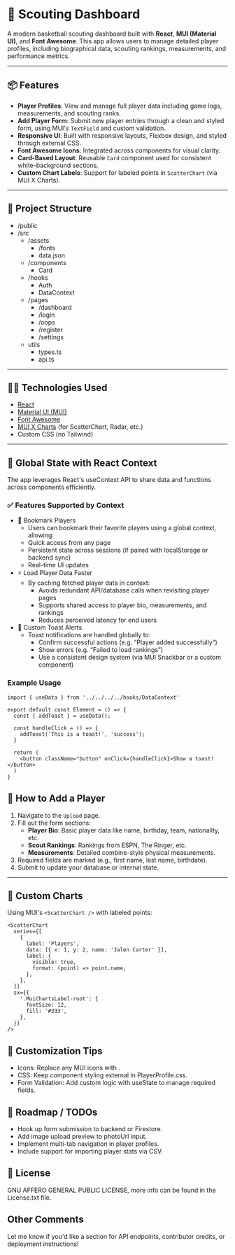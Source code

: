 # 🏀 Scouting Dashboard

A modern basketball scouting dashboard built with **React**, **MUI (Material UI)**, and **Font Awesome**. This app allows users to manage detailed player profiles, including biographical data, scouting rankings, measurements, and performance metrics.

---

## 📦 Features

- **Player Profiles**: View and manage full player data including game logs, measurements, and scouting ranks.
- **Add Player Form**: Submit new player entries through a clean and styled form, using MUI's `TextField` and custom validation.
- **Responsive UI**: Built with responsive layouts, Flexbox design, and styled through external CSS.
- **Font Awesome Icons**: Integrated across components for visual clarity.
- **Card-Based Layout**: Reusable `Card` component used for consistent white-background sections.
- **Custom Chart Labels**: Support for labeled points in `ScatterChart` (via MUI X Charts).

---

## 📁 Project Structure

* /public
* /src
  * /assets
    * /fonts
    * data.json
  * /components
    * Card
  * /hooks
    * Auth
    * DataContext
  * /pages
    * /dashboard
    * /login
    * /oops
    * /register
    * /settings
  * utils
    * types.ts
    * api.ts


---

## 🧑‍💻 Technologies Used

- [React](https://react.dev/)
- [Material UI (MUI)](https://mui.com/)
- [Font Awesome](https://fontawesome.com/)
- [MUI X Charts](https://mui.com/x/react-charts/) (for ScatterChart, Radar, etc.)
- Custom CSS (no Tailwind)

---

## 🔁 Global State with React Context

The app leverages React's useContext API to share data and functions across components efficiently.

### ✅ Features Supported by Context
* 🔖 Bookmark Players
  * Users can bookmark their favorite players using a global context, allowing:
  * Quick access from any page
  * Persistent state across sessions (if paired with localStorage or backend sync)
  * Real-time UI updates
* ⚡ Load Player Data Faster
  * By caching fetched player data in context:
    * Avoids redundant API/database calls when revisiting player pages
    * Supports shared access to player bio, measurements, and rankings
    * Reduces perceived latency for end users
* 🔔 Custom Toast Alerts
  * Toast notifications are handled globally to:
    * Confirm successful actions (e.g. “Player added successfully”)
    * Show errors (e.g. “Failed to load rankings”)
    * Use a consistent design system (via MUI Snackbar or a custom component)

### Example Usage

```tsx
import { useData } from '../../../../hooks/DataContext'

export default const Element = () => {
  const { addToast } = useData();

  const handleClick = () => {
    addToast('This is a toast!', 'success');
  }

  return (
    <button className="button" onClick={handleClick}>Show a toast!</button>
  )
}
```

## 📝 How to Add a Player

1. Navigate to the `Upload` page.
2. Fill out the form sections:
   - **Player Bio**: Basic player data like name, birthday, team, nationality, etc.
   - **Scout Rankings**: Rankings from ESPN, The Ringer, etc.
   - **Measurements**: Detailed combine-style physical measurements.
3. Required fields are marked (e.g., first name, last name, birthdate).
4. Submit to update your database or internal state.

---

## 🧪 Custom Charts

Using MUI's `<ScatterChart />` with labeled points:

```tsx
<ScatterChart
  series={[
    {
      label: 'Players',
      data: [{ x: 1, y: 2, name: 'Jalen Carter' }],
      label: {
        visible: true,
        format: (point) => point.name,
      },
    },
  ]}
  sx={{
    '.MuiChartsLabel-root': {
      fontSize: 12,
      fill: '#333',
    },
  }}
/>
```

## 📌 Customization Tips

* Icons: Replace any MUI icons with <i className="fa-solid fa-..."></i>.
* CSS: Keep component styling external in PlayerProfile.css.
* Form Validation: Add custom logic with useState to manage required fields.

## 🚧 Roadmap / TODOs

* Hook up form submission to backend or Firestore.
* Add image upload preview to photoUrl input.
* Implement multi-tab navigation in player profiles.
* Include support for importing player stats via CSV.

## 📃 License

GNU AFFERO GENERAL PUBLIC LICENSE, more info can be found in the License.txt file.

## Other Comments

Let me know if you'd like a section for API endpoints, contributor credits, or deployment instructions!
